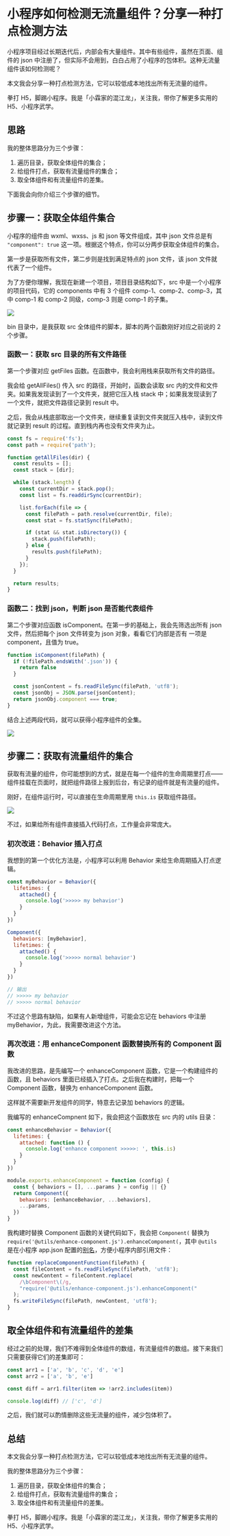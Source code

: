 # 小程序如何检测无流量组件？分享一种打点检测方法

小程序项目经过长期迭代后，内部会有大量组件。其中有些组件，虽然在页面、组件的 json 中注册了，但实际不会用到，白白占用了小程序的包体积。这种无流量组件该如何检测呢？

本文我会分享一种打点检测方法，它可以较低成本地找出所有无流量的组件。

拳打 H5，脚踢小程序。我是「小霖家的混江龙」，关注我，带你了解更多实用的 H5、小程序武学。

## 思路

我的整体思路分为三个步骤：

1. 遍历目录，获取全体组件的集合；
2. 给组件打点，获取有流量组件的集合；
3. 取全体组件和有流量组件的差集。

下面我会向你介绍三个步骤的细节。

## 步骤一：获取全体组件集合

小程序的组件由 wxml、wxss、js 和 json 等文件组成，其中 json 文件总是有 `"component": true` 这一项。根据这个特点，你可以分两步获取全体组件的集合。

第一步是获取所有文件，第二步则是找到满足特点的 json 文件，该 json 文件就代表了一个组件。

为了方便你理解，我现在新建一个项目，项目目录结构如下，src 中是一个小程序的项目代码，它的 components 中有 3 个组件 comp-1、comp-2、comp-3，其中 comp-1 和 comp-2 同级，comp-3 则是 comp-1 的子集。

![](./img/get-all-files.png)

bin 目录中，是我获取 src 全体组件的脚本，脚本的两个函数刚好对应之前说的 2 个步骤。

### 函数一：获取 src 目录的所有文件路径

第一个步骤对应 getFiles 函数。在函数中，我会利用栈来获取所有文件的路径。

我会给 getAllFiles() 传入 src 的路径，开始时，函数会读取 src 内的文件和文件夹。如果我发现读到了一个文件夹，就把它压入栈 stack 中；如果我发现读到了一个文件，就把文件路径记录到 result 中。

之后，我会从栈底部取出一个文件夹，继续重复读到文件夹就压入栈中，读到文件就记录到 result 的过程。直到栈内再也没有文件夹为止。

```js
const fs = require('fs');
const path = require('path');

function getAllFiles(dir) {
  const results = [];
  const stack = [dir];

  while (stack.length) {
    const currentDir = stack.pop();
    const list = fs.readdirSync(currentDir);

    list.forEach(file => {
      const filePath = path.resolve(currentDir, file);
      const stat = fs.statSync(filePath);

      if (stat && stat.isDirectory()) {
        stack.push(filePath);
      } else {
        results.push(filePath);
      }
    });
  }

  return results;
}
```

### 函数二：找到 json，判断 json 是否能代表组件

第二个步骤对应函数 isComponent。在第一步的基础上，我会先筛选出所有 json 文件，然后把每个 json 文件转变为 json 对象，看看它们内部是否有 一项是 component，且值为 true。

```js
function isComponent(filePath) {
  if (!filePath.endsWith('.json')) {
    return false
  }

  const jsonContent = fs.readFileSync(filePath, 'utf8');
  const jsonObj = JSON.parse(jsonContent);
  return jsonObj.component === true;
}
```

结合上述两段代码，就可以获得小程序组件的全集。

![](./img/components.png)

## 步骤二：获取有流量组件的集合

获取有流量的组件，你可能想到的方式，就是在每一个组件的生命周期里打点——组件挂载在页面时，就把组件路径上报到后台，有记录的组件就是有流量的组件。

刚好，在组件运行时，可以直接在生命周期里用 `this.is` 获取组件路径。

![](./img/this.is.png)

不过，如果给所有组件直接插入代码打点，工作量会非常庞大。

### 初次改进：Behavior 插入打点

我想到的第一个优化方法是，小程序可以利用 Behavior 来给生命周期插入打点逻辑。

```js
const myBehavior = Behavior({
  lifetimes: {
    attached() {
      console.log('>>>>> my behavior')
    }
  }
})

Component({
  behaviors: [myBehavior],
  lifetimes: {
    attached() {
      console.log('>>>>> normal behavior')
    }
  }
})

// 输出
// >>>>> my behavior
// >>>>> normal behavior
```

不过这个思路有缺陷，如果有人新增组件，可能会忘记在 behaviors 中注册 myBehavior，为此，我需要改进这个方法。

### 再次改进：用 enhanceComponent 函数替换所有的 Component 函数

我改进的思路，是先编写一个 enhanceComponent 函数，它是一个构建组件的函数，且 behaviors 里面已经插入了打点。之后我在构建时，把每一个 Component 函数，替换为 enhanceComponent 函数。

这样就不需要新开发组件的同学，特意去记录加 behaviors 的逻辑。

我编写的 enhanceCompnent 如下，我会把这个函数放在 src 内的 utils 目录：

```js
const enhanceBehavior = Behavior({
  lifetimes: {
    attached: function () {
      console.log('enhance component >>>>>: ', this.is)
    }
  }
})

module.exports.enhanceComponent = function (config) {
  const { behaviors = [], ...params } = config || {}
  return Component({
    behaviors: [enhanceBehavior, ...behaviors],
    ...params,
  })
}
```

我构建时替换 Component 函数的关键代码如下，我会把 `Component(` 替换为 `require('@utils/enhance-component.js').enhanceComponent(`，其中 `@utils` 是在小程序 app.json 配置的[别名](https://developers.weixin.qq.com/miniprogram/dev/reference/configuration/app.html#resolveAlias )，方便小程序内部引用文件：

```js
function replaceComponentFunction(filePath) {
  const fileContent = fs.readFileSync(filePath, 'utf8');
  const newContent = fileContent.replace(
    /\bComponent\(/g,
    "require('@utils/enhance-component.js').enhanceComponent("
  );
  fs.writeFileSync(filePath, newContent, 'utf8');
}
```

## 取全体组件和有流量组件的差集

经过之前的处理，我们不难得到全体组件的数组，有流量组件的数组。接下来我们只需要获得它们的差集即可：

```js
const arr1 = ['a', 'b', 'c', 'd', 'e']
const arr2 = ['a', 'b', 'e']

const diff = arr1.filter(item => !arr2.includes(item))

console.log(diff) // ['c', 'd']
```

之后，我们就可以酌情删除这些无流量的组件，减少包体积了。

## 总结

本文我会分享一种打点检测方法，它可以较低成本地找出所有无流量的组件。

我的整体思路分为三个步骤：

1. 遍历目录，获取全体组件的集合；
2. 给组件打点，获取有流量组件的集合；
3. 取全体组件和有流量组件的差集。

拳打 H5，脚踢小程序。我是「小霖家的混江龙」，关注我，带你了解更多实用的 H5、小程序武学。